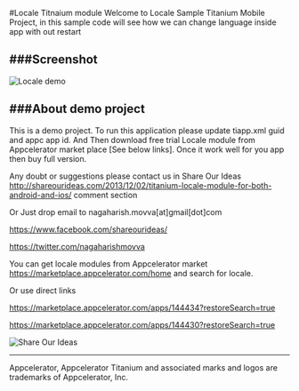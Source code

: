 #Locale Titnaium module
Welcome to Locale Sample Titanium Mobile Project, in this sample code will see how we can change language inside app with out restart


###Screenshot
-------------

![Locale demo](http://shareourideas.com/wp-content/uploads/2017/03/Locale-Sample.png)

###About demo project
----------------
This is a demo project. To run this application please update tiapp.xml guid and appc app id.
And Then download free trial Locale module from Appcelerator market place [See below links].  Once it work well for you app then buy full version.


Any doubt or suggestions please contact us in Share Our Ideas 
http://shareourideas.com/2013/12/02/titanium-locale-module-for-both-android-and-ios/  comment section

Or Just drop email to nagaharish.movva[at]gmail[dot]com

https://www.facebook.com/shareourideas/

https://twitter.com/nagaharishmovva


You can get locale modules from Appcelerator market https://marketplace.appcelerator.com/home and search for locale.

Or use direct links

https://marketplace.appcelerator.com/apps/144434?restoreSearch=true

https://marketplace.appcelerator.com/apps/144430?restoreSearch=true

![Share Our Ideas](http://shareourideas.com/wp-content/uploads/2015/10/Share-Our-Ideas-Logo.png)


----------------------------------
Appcelerator, Appcelerator Titanium and associated marks and logos are trademarks of Appcelerator, Inc. 
